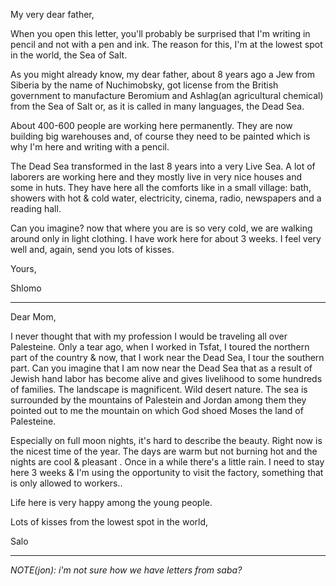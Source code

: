 My very dear father,

When you open this letter, you'll probably be surprised that I'm writing in pencil and not with a pen and ink. The reason for this, I'm at the lowest spot in the world, the Sea of Salt.

As you might already know, my dear father, about 8 years ago a Jew from Siberia by the name of Nuchimobsky, got license from the British government to manufacture Beromium and Ashlag(an agricultural chemical) from the Sea of Salt or, as it is called in many languages, the Dead Sea.

About 400-600 people are working here permanently. They are now building big warehouses and, of course they need to be painted which is why I'm here and writing with a pencil.

The Dead Sea transformed in the last 8 years into a very Live Sea. A lot of laborers are working here and they mostly live in very nice houses and some in huts. They have here all the comforts like in a small village: bath, showers with hot & cold water, electricity, cinema, radio, newspapers and a reading hall.

Can you imagine? now that where you are is so very cold, we are walking around only in light clothing. I have work here for about 3 weeks.
I feel very well and, again, send you lots of kisses.

Yours,

Shlomo
 
-----
 
Dear Mom,

I never thought that with my profession I would be traveling all over Palesteine. Only a tear ago, when I worked in Tsfat, I toured the northern part of the country & now, that I work near the Dead Sea, I tour the southern part. Can you imagine that I am now near the Dead Sea that as a result of Jewish hand labor has become alive and gives livelihood to some hundreds of families. The landscape is magnificent. Wild desert nature. The sea is surrounded by the mountains of Palestein and Jordan among them they pointed out to me the mountain on which God shoed Moses the land of Palesteine.

Especially on full moon nights, it's hard to describe the beauty. Right now is the nicest time of the year. The days are warm but not burning hot and the nights are cool & pleasant . Once in a while there's a little rain.
I need to stay here 3 weeks & I'm using the opportunity to visit the factory, something that is only allowed to workers..

Life here is very happy among the young people.

Lots of kisses from the lowest spot in the world,

Salo

----

_NOTE(jon): i'm not sure how we have letters from saba?_